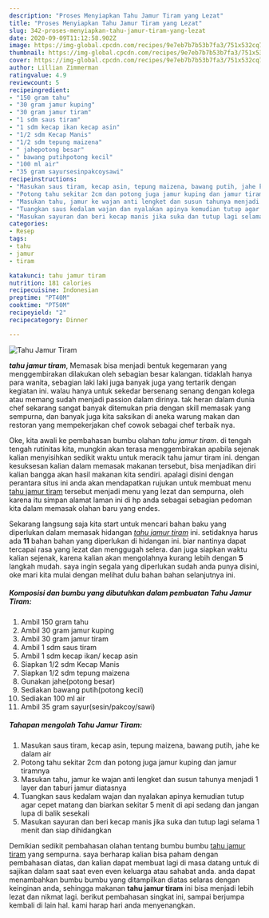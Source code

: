 ```yaml
---
description: "Proses Menyiapkan Tahu Jamur Tiram yang Lezat"
title: "Proses Menyiapkan Tahu Jamur Tiram yang Lezat"
slug: 342-proses-menyiapkan-tahu-jamur-tiram-yang-lezat
date: 2020-09-09T11:12:58.902Z
image: https://img-global.cpcdn.com/recipes/9e7eb7b7b53b7fa3/751x532cq70/tahu-jamur-tiram-foto-resep-utama.jpg
thumbnail: https://img-global.cpcdn.com/recipes/9e7eb7b7b53b7fa3/751x532cq70/tahu-jamur-tiram-foto-resep-utama.jpg
cover: https://img-global.cpcdn.com/recipes/9e7eb7b7b53b7fa3/751x532cq70/tahu-jamur-tiram-foto-resep-utama.jpg
author: Lillian Zimmerman
ratingvalue: 4.9
reviewcount: 5
recipeingredient:
- "150 gram tahu"
- "30 gram jamur kuping"
- "30 gram jamur tiram"
- "1 sdm saus tiram"
- "1 sdm kecap ikan kecap asin"
- "1/2 sdm Kecap Manis"
- "1/2 sdm tepung maizena"
- " jahepotong besar"
- " bawang putihpotong kecil"
- "100 ml air"
- "35 gram sayursesinpakcoysawi"
recipeinstructions:
- "Masukan saus tiram, kecap asin, tepung maizena, bawang putih, jahe ke dalam air"
- "Potong tahu sekitar 2cm dan potong juga jamur kuping dan jamur tiramnya"
- "Masukan tahu, jamur ke wajan anti lengket dan susun tahunya menjadi 1 layer dan taburi jamur diatasnya"
- "Tuangkan saus kedalam wajan dan nyalakan apinya kemudian tutup agar cepet matang dan biarkan sekitar 5 menit di api sedang dan jangan lupa di balik sesekali"
- "Masukan sayuran dan beri kecap manis jika suka dan tutup lagi selama 1 menit dan siap dihidangkan"
categories:
- Resep
tags:
- tahu
- jamur
- tiram

katakunci: tahu jamur tiram 
nutrition: 181 calories
recipecuisine: Indonesian
preptime: "PT40M"
cooktime: "PT50M"
recipeyield: "2"
recipecategory: Dinner

---
```



![Tahu Jamur Tiram](https://img-global.cpcdn.com/recipes/9e7eb7b7b53b7fa3/751x532cq70/tahu-jamur-tiram-foto-resep-utama.jpg)

<b><i>tahu jamur tiram</i></b>, Memasak bisa menjadi bentuk kegemaran yang menggembirakan dilakukan oleh sebagian besar kalangan. tidaklah hanya para wanita, sebagian laki laki juga banyak juga yang tertarik dengan kegiatan ini. walau hanya untuk sekedar bersenang senang dengan kolega atau memang sudah menjadi passion dalam dirinya. tak heran dalam dunia chef sekarang sangat banyak ditemukan pria dengan skill memasak yang sempurna, dan banyak juga kita saksikan di aneka warung makan dan restoran yang mempekerjakan chef cowok sebagai chef terbaik nya.

Oke, kita awali ke pembahasan bumbu olahan <i>tahu jamur tiram</i>. di tengah tengah rutinitas kita, mungkin akan terasa menggembirakan apabila sejenak kalian menyisihkan sedikit waktu untuk meracik tahu jamur tiram ini. dengan kesuksesan kalian dalam memasak makanan tersebut, bisa menjadikan diri kalian bangga akan hasil makanan kita sendiri. apalagi disini dengan perantara situs ini anda akan mendapatkan rujukan untuk membuat menu <u>tahu jamur tiram</u> tersebut menjadi menu yang lezat dan sempurna, oleh karena itu simpan alamat laman ini di hp anda sebagai sebagian pedoman kita dalam memasak olahan baru yang endes.




Sekarang langsung saja kita start untuk mencari bahan baku yang diperlukan dalam memasak hidangan <u><i>tahu jamur tiram</i></u> ini. setidaknya harus ada <b>11</b> bahan bahan yang diperlukan di hidangan ini. biar nantinya dapat tercapai rasa yang lezat dan menggugah selera. dan juga siapkan waktu kalian sejenak, karena kalian akan mengolahnya kurang lebih dengan <b>5</b> langkah mudah. saya ingin segala yang diperlukan sudah anda punya disini, oke mari kita mulai dengan melihat dulu bahan bahan selanjutnya ini.

<!--inarticleads1-->

##### Komposisi dan bumbu yang dibutuhkan dalam pembuatan Tahu Jamur Tiram:

1. Ambil 150 gram tahu
1. Ambil 30 gram jamur kuping
1. Ambil 30 gram jamur tiram
1. Ambil 1 sdm saus tiram
1. Ambil 1 sdm kecap ikan/ kecap asin
1. Siapkan 1/2 sdm Kecap Manis
1. Siapkan 1/2 sdm tepung maizena
1. Gunakan  jahe(potong besar)
1. Sediakan  bawang putih(potong kecil)
1. Sediakan 100 ml air
1. Ambil 35 gram sayur(sesin/pakcoy/sawi)




<!--inarticleads2-->

##### Tahapan mengolah Tahu Jamur Tiram:

1. Masukan saus tiram, kecap asin, tepung maizena, bawang putih, jahe ke dalam air
1. Potong tahu sekitar 2cm dan potong juga jamur kuping dan jamur tiramnya
1. Masukan tahu, jamur ke wajan anti lengket dan susun tahunya menjadi 1 layer dan taburi jamur diatasnya
1. Tuangkan saus kedalam wajan dan nyalakan apinya kemudian tutup agar cepet matang dan biarkan sekitar 5 menit di api sedang dan jangan lupa di balik sesekali
1. Masukan sayuran dan beri kecap manis jika suka dan tutup lagi selama 1 menit dan siap dihidangkan




Demikian sedikit pembahasan olahan tentang bumbu bumbu <u>tahu jamur tiram</u> yang sempurna. saya berharap kalian bisa paham dengan pembahasan diatas, dan kalian dapat membuat lagi di masa datang untuk di sajikan dalam saat saat even even keluarga atau sahabat anda. anda dapat menambahkan bumbu bumbu yang ditampilkan diatas selaras dengan keinginan anda, sehingga makanan <b>tahu jamur tiram</b> ini bisa menjadi lebih lezat dan nikmat lagi. berikut pembahasan singkat ini, sampai berjumpa kembali di lain hal. kami harap hari anda menyenangkan.
